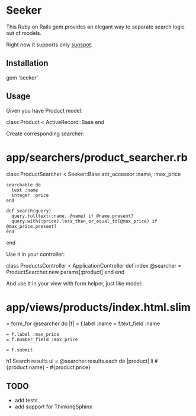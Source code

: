 # Seeker

This Ruby on Rails gem provides an elegant way to separate search logic out of models.

Right now it supports only [sunspot](https://github.com/sunspot/sunspot).

## Installation

  gem 'seeker'

## Usage

Given you have Product model:

  class Product < ActiveRecord::Base
  end

Create corresponding searcher:

  # app/searchers/product_searcher.rb
  class ProductSearcher < Seeker::Base
    attr_accessor :name, :max_price

    searchable do
      text :name
      integer :price
    end

    def search(query)
      query.fulltext(:name, @name) if @name.present?
      query.with(:price).less_than_or_equal_to(@max_price) if @max_price.present?
    end
  end

Use it in your controller:

  class ProductsController < ApplicationController
    def index
      @searcher = ProductSearcher.new params[:product]
    end
  end

And use it in your view with form helper, just like model:

  # app/views/products/index.html.slim
  = form_for @searcher do |f|
    = f.label :name
    = f.text_field :name

    = f.label :max_price
    = f.number_field :max_price

    = f.submit

  h1 Search results
  ul
    = @searcher.results.each do |product|
      li #{product.name} - #{product.price}


## TODO

* add tests
* add support for ThinkingSphinx
